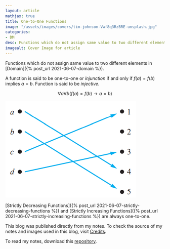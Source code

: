 ```yaml
---
layout: article
mathjax: true
title: One-to-One Functions
image: "/assets/images/covers/tim-johnson-Vwf8q3RzBRE-unsplash.jpg"
categories:
- DM
desc: Functions which do not assign same value to two different elements in Domain. 
imagealt: Cover Image for article
---
```


Functions which do not assign same value to two different elements in [Domain]({% post_url 2021-06-07-domain %}).

A function is said to be one-to-one or *injunction* if and only if $f(a)=f(b)$ implies $a=b$. Function is said to be *injective*.

























































































































































































































































































































































































































$$\forall a \forall b(f(a)=f(b) \rightarrow a=b)$$

























































































































































































































































































































































































































<img src="../assets/images/posts/Pasted image 20210607122351.png"/>

[Strictly Decreasing Functions]({% post_url 2021-06-07-strictly-decreasing-functions %}) and [Strictly Increasing Functions]({% post_url 2021-06-07-strictly-increasing-functions %}) are always one-to-one.

This blog was published directly from my notes.
To check the source of my notes and images used in this blog, visit <a href="/credits.html" target="_blank">Credits</a>.

To read my notes, download this <a href="https://github.com/bovem/CS" target="blank">repository</a>.